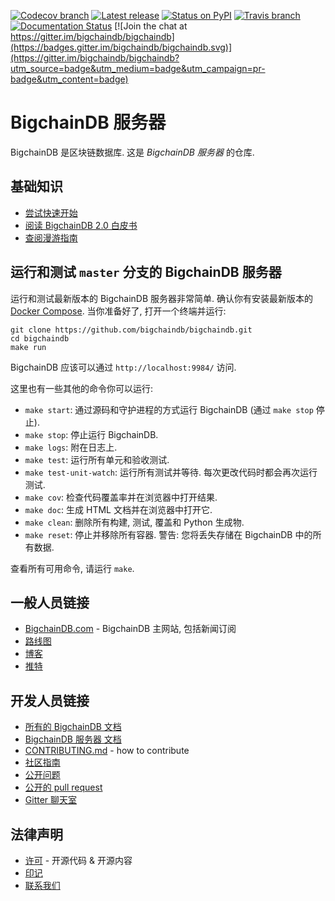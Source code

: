 <!---
Copyright © 2020 Interplanetary Database Association e.V.,
BigchainDB and IPDB software contributors.
SPDX-License-Identifier: (Apache-2.0 AND CC-BY-4.0)
Code is Apache-2.0 and docs are CC-BY-4.0
--->

<!--- There is no shield to get the latest version
(including pre-release versions) from PyPI,
so show the latest GitHub release instead.
--->

[![Codecov branch](https://img.shields.io/codecov/c/github/bigchaindb/bigchaindb/master.svg)](https://codecov.io/github/bigchaindb/bigchaindb?branch=master)
[![Latest release](https://img.shields.io/github/release/bigchaindb/bigchaindb/all.svg)](https://github.com/bigchaindb/bigchaindb/releases)
[![Status on PyPI](https://img.shields.io/pypi/status/bigchaindb.svg)](https://pypi.org/project/BigchainDB/)
[![Travis branch](https://img.shields.io/travis/bigchaindb/bigchaindb/master.svg)](https://travis-ci.com/bigchaindb/bigchaindb)
[![Documentation Status](https://readthedocs.org/projects/bigchaindb-server/badge/?version=latest)](https://docs.bigchaindb.com/projects/server/en/latest/)
[![Join the chat at https://gitter.im/bigchaindb/bigchaindb](https://badges.gitter.im/bigchaindb/bigchaindb.svg)](https://gitter.im/bigchaindb/bigchaindb?utm_source=badge&utm_medium=badge&utm_campaign=pr-badge&utm_content=badge)

# BigchainDB 服务器

BigchainDB 是区块链数据库. 这是 _BigchainDB 服务器_ 的仓库.

## 基础知识

* [尝试快速开始](https://docs.bigchaindb.com/projects/server/en/latest/quickstart.html)
* [阅读 BigchainDB 2.0 白皮书](https://www.bigchaindb.com/whitepaper/)
* [查阅漫游指南](https://www.bigchaindb.com/developers/guide/)

## 运行和测试 `master` 分支的 BigchainDB 服务器

运行和测试最新版本的 BigchainDB 服务器非常简单. 确认你有安装最新版本的 [Docker Compose](https://docs.docker.com/compose/install/). 当你准备好了, 打开一个终端并运行:

```text
git clone https://github.com/bigchaindb/bigchaindb.git
cd bigchaindb
make run
```

BigchainDB 应该可以通过 `http://localhost:9984/` 访问.

这里也有一些其他的命令你可以运行:

* `make start`: 通过源码和守护进程的方式运行 BigchainDB (通过 `make stop` 停止).
* `make stop`: 停止运行 BigchainDB.
* `make logs`: 附在日志上.
* `make test`: 运行所有单元和验收测试.
* `make test-unit-watch`: 运行所有测试并等待. 每次更改代码时都会再次运行测试.
* `make cov`: 检查代码覆盖率并在浏览器中打开结果.
* `make doc`: 生成 HTML 文档并在浏览器中打开它.
* `make clean`: 删除所有构建, 测试, 覆盖和 Python 生成物.
* `make reset`: 停止并移除所有容器. 警告: 您将丢失存储在 BigchainDB 中的所有数据.

查看所有可用命令, 请运行 `make`.

## 一般人员链接

* [BigchainDB.com](https://www.bigchaindb.com/) - BigchainDB 主网站, 包括新闻订阅
* [路线图](https://github.com/bigchaindb/org/blob/master/ROADMAP.md)
* [博客](https://medium.com/the-bigchaindb-blog)
* [推特](https://twitter.com/BigchainDB)

## 开发人员链接

* [所有的 BigchainDB 文档](https://docs.bigchaindb.com/en/latest/)
* [BigchainDB 服务器 文档](https://docs.bigchaindb.com/projects/server/en/latest/index.html)
* [CONTRIBUTING.md](.github/CONTRIBUTING.md) - how to contribute
* [社区指南](CODE_OF_CONDUCT.md)
* [公开问题](https://github.com/bigchaindb/bigchaindb/issues)
* [公开的 pull request](https://github.com/bigchaindb/bigchaindb/pulls)
* [Gitter 聊天室](https://gitter.im/bigchaindb/bigchaindb)

## 法律声明

* [许可](LICENSES.md) - 开源代码 & 开源内容
* [印记](https://www.bigchaindb.com/imprint/)
* [联系我们](https://www.bigchaindb.com/contact/)
